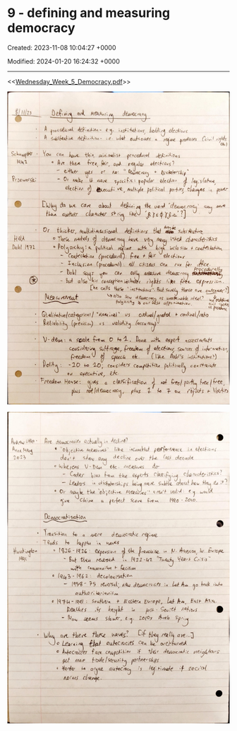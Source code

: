 # 9 - defining and measuring democracy

Created: 2023-11-08 10:04:27 +0000

Modified: 2024-01-20 16:24:32 +0000

---

<<[Wednesday_Week_5_Democracy.pdf](../../media/Wednesday_Week_5_Democracy.pdf)>>



![](../../media/Year-1-Practice-9---defining-and-measuring-democracy-image1.jpeg)



![](../../media/Year-1-Practice-9---defining-and-measuring-democracy-image2.jpeg)


